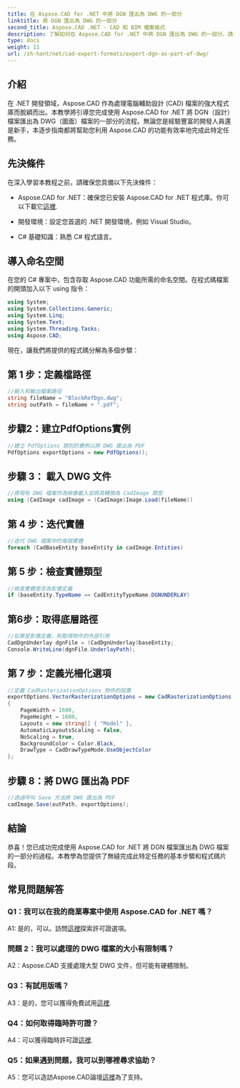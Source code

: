 ```yaml
---
title: 在 Aspose.CAD for .NET 中將 DGN 匯出為 DWG 的一部分
linktitle: 將 DGN 匯出為 DWG 的一部分
second_title: Aspose.CAD .NET - CAD 和 BIM 檔案格式
description: 了解如何在 Aspose.CAD for .NET 中將 DGN 匯出為 DWG 的一部分。請按照我們的逐步指南進行無縫整合。
type: docs
weight: 11
url: /zh-hant/net/cad-export-formats/export-dgn-as-part-of-dwg/
---
```

## 介紹

在 .NET 開發領域，Aspose.CAD 作為處理電腦輔助設計 (CAD) 檔案的強大程式庫而脫穎而出。本教學將引導您完成使用 Aspose.CAD for .NET 將 DGN（設計）檔案匯出為 DWG（圖面）檔案的一部分的流程。無論您是經驗豐富的開發人員還是新手，本逐步指南都將幫助您利用 Aspose.CAD 的功能有效率地完成此特定任務。

## 先決條件

在深入學習本教程之前，請確保您具備以下先決條件：

-  Aspose.CAD for .NET：確保您已安裝 Aspose.CAD for .NET 程式庫。你可以下載它[這裡](https://releases.aspose.com/cad/net/).

- 開發環境：設定您首選的 .NET 開發環境，例如 Visual Studio。

- C# 基礎知識：熟悉 C# 程式語言。

## 導入命名空間

在您的 C# 專案中，包含存取 Aspose.CAD 功能所需的命名空間。在程式碼檔案的開頭加入以下 using 指令：

```csharp
using System;
using System.Collections.Generic;
using System.Linq;
using System.Text;
using System.Threading.Tasks;
using Aspose.CAD;
```

現在，讓我們將提供的程式碼分解為多個步驟：

## 第 1 步：定義檔路徑

```csharp
//輸入和輸出檔案路徑
string fileName = "BlockRefDgn.dwg";
string outPath = fileName + ".pdf";
```

## 步驟2：建立PdfOptions實例

```csharp
//建立 PdfOptions 類別的實例以將 DWG 匯出為 PDF
PdfOptions exportOptions = new PdfOptions();
```

## 步驟 3： 載入 DWG 文件

```csharp
//將現有 DWG 檔案作為映像載入並將其轉換為 CadImage 類型
using (CadImage cadImage = (CadImage)Image.Load(fileName))
```

## 第 4 步：迭代實體

```csharp
//迭代 DWG 檔案中的每個實體
foreach (CadBaseEntity baseEntity in cadImage.Entities)
```

## 第 5 步：檢查實體類型

```csharp
//檢查實體是否為影像定義
if (baseEntity.TypeName == CadEntityTypeName.DGNUNDERLAY)
```

## 第6步：取得底層路徑

```csharp
//如果是影像定義，則取得物件的外部引用
CadDgnUnderlay dgnFile = (CadDgnUnderlay)baseEntity;
Console.WriteLine(dgnFile.UnderlayPath);
```

## 第 7 步：定義光柵化選項

```csharp
//定義 CadRasterizationOptions 物件的設置
exportOptions.VectorRasterizationOptions = new CadRasterizationOptions()
{
    PageWidth = 1600,
    PageHeight = 1600,
    Layouts = new string[] { "Model" },
    AutomaticLayoutsScaling = false,
    NoScaling = true,
    BackgroundColor = Color.Black,
    DrawType = CadDrawTypeMode.UseObjectColor
};
```

## 步驟 8：將 DWG 匯出為 PDF

```csharp
//透過呼叫 Save 方法將 DWG 匯出為 PDF
cadImage.Save(outPath, exportOptions);
```

## 結論

恭喜！您已成功完成使用 Aspose.CAD for .NET 將 DGN 檔案匯出為 DWG 檔案的一部分的過程。本教學為您提供了無縫完成此特定任務的基本步驟和程式碼片段。

## 常見問題解答

### Q1：我可以在我的商業專案中使用 Aspose.CAD for .NET 嗎？
 A1: 是的，可以。訪問[這裡](https://purchase.aspose.com/buy)探索許可證選項。

### 問題 2：我可以處理的 DWG 檔案的大小有限制嗎？
A2：Aspose.CAD 支援處理大型 DWG 文件，但可能有硬體限制。

### Q3：有試用版嗎？
A3：是的，您可以獲得免費試用[這裡](https://releases.aspose.com/).

### Q4：如何取得臨時許可證？
 A4：可以獲得臨時許可證[這裡](https://purchase.aspose.com/temporary-license/).

### Q5：如果遇到問題，我可以到哪裡尋求協助？
 A5：您可以造訪Aspose.CAD論壇[這裡](https://forum.aspose.com/c/cad/19)為了支持。